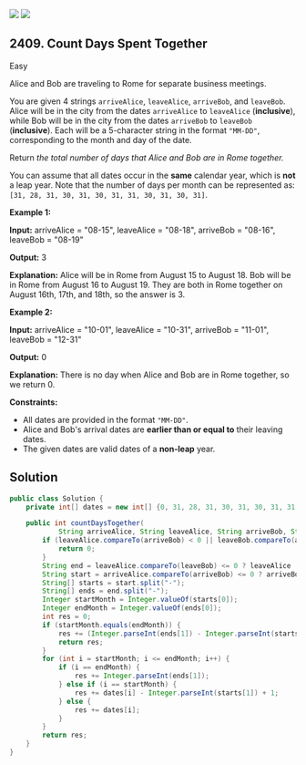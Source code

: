[![](https://img.shields.io/github/stars/javadev/LeetCode-in-Java?label=Stars&style=flat-square)](https://github.com/javadev/LeetCode-in-Java)
[![](https://img.shields.io/github/forks/javadev/LeetCode-in-Java?label=Fork%20me%20on%20GitHub%20&style=flat-square)](https://github.com/javadev/LeetCode-in-Java/fork)

## 2409\. Count Days Spent Together

Easy

Alice and Bob are traveling to Rome for separate business meetings.

You are given 4 strings `arriveAlice`, `leaveAlice`, `arriveBob`, and `leaveBob`. Alice will be in the city from the dates `arriveAlice` to `leaveAlice` (**inclusive**), while Bob will be in the city from the dates `arriveBob` to `leaveBob` (**inclusive**). Each will be a 5-character string in the format `"MM-DD"`, corresponding to the month and day of the date.

Return _the total number of days that Alice and Bob are in Rome together._

You can assume that all dates occur in the **same** calendar year, which is **not** a leap year. Note that the number of days per month can be represented as: `[31, 28, 31, 30, 31, 30, 31, 31, 30, 31, 30, 31]`.

**Example 1:**

**Input:** arriveAlice = "08-15", leaveAlice = "08-18", arriveBob = "08-16", leaveBob = "08-19"

**Output:** 3

**Explanation:** Alice will be in Rome from August 15 to August 18. Bob will be in Rome from August 16 to August 19. They are both in Rome together on August 16th, 17th, and 18th, so the answer is 3. 

**Example 2:**

**Input:** arriveAlice = "10-01", leaveAlice = "10-31", arriveBob = "11-01", leaveBob = "12-31"

**Output:** 0

**Explanation:** There is no day when Alice and Bob are in Rome together, so we return 0. 

**Constraints:**

*   All dates are provided in the format `"MM-DD"`.
*   Alice and Bob's arrival dates are **earlier than or equal to** their leaving dates.
*   The given dates are valid dates of a **non-leap** year.

## Solution

```java
public class Solution {
    private int[] dates = new int[] {0, 31, 28, 31, 30, 31, 30, 31, 31, 30, 31, 30, 31};

    public int countDaysTogether(
            String arriveAlice, String leaveAlice, String arriveBob, String leaveBob) {
        if (leaveAlice.compareTo(arriveBob) < 0 || leaveBob.compareTo(arriveAlice) < 0) {
            return 0;
        }
        String end = leaveAlice.compareTo(leaveBob) <= 0 ? leaveAlice : leaveBob;
        String start = arriveAlice.compareTo(arriveBob) <= 0 ? arriveBob : arriveAlice;
        String[] starts = start.split("-");
        String[] ends = end.split("-");
        Integer startMonth = Integer.valueOf(starts[0]);
        Integer endMonth = Integer.valueOf(ends[0]);
        int res = 0;
        if (startMonth.equals(endMonth)) {
            res += (Integer.parseInt(ends[1]) - Integer.parseInt(starts[1]) + 1);
            return res;
        }
        for (int i = startMonth; i <= endMonth; i++) {
            if (i == endMonth) {
                res += Integer.parseInt(ends[1]);
            } else if (i == startMonth) {
                res += dates[i] - Integer.parseInt(starts[1]) + 1;
            } else {
                res += dates[i];
            }
        }
        return res;
    }
}
```